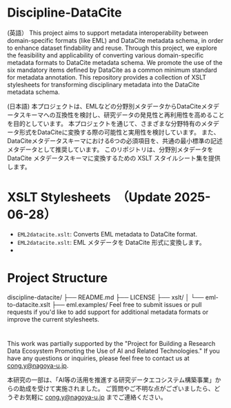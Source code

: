 # Discipline-DataCite
(英語）
This project aims to support metadata interoperability between domain-specific formats (like EML) and DataCite metadata schema, in order to enhance dataset findability and reuse.
Through this project, we explore the feasibility and applicability of converting various domain-specific metadata formats to DataCite metadata schema.
We promote the use of the six mandatory items defined by DataCite as a common minimum standard for metadata annotation.
This repository provides a collection of XSLT stylesheets for transforming disciplinary metadata into the DataCite metadata schema. 

(日本語)
本プロジェクトは、EMLなどの分野別メタデータからDataCiteメタデータスキーマへの互換性を検討し、研究データの発見性と再利用性を高めることを目的としています。
本プロジェクトを通じて、さまざまな分野特有のメタデータ形式をDataCiteに変換する際の可能性と実用性を検討しています。
また、DataCiteメタデータスキーマにおける6つの必須項目を、共通の最小標準の記述メタデータとして推奨しています。
このリポジトリは、分野別メタデータを DataCite メタデータスキーマに変換するための XSLT スタイルシート集を提供します。

# XSLT Stylesheets　（Update 2025-06-28）
- `EML2datacite.xslt`: Converts EML metadata to DataCite format.
- `EML2datacite.xslt`: EML メタデータを DataCite 形式に変換します。
- 
# Project Structure
discipline-datacite/
├── README.md
├── LICENSE
├── xslt/
│ └── eml-to-datacite.xslt
├── eml.examples/
Feel free to submit issues or pull requests if you'd like to add support for additional metadata formats or improve the current stylesheets.

#
This work was partially supported by the "Project for Building a Research Data Ecosystem Promoting the Use of AI and Related Technologies."
If you have any questions or inquiries, please feel free to contact us at cong.y@nagoya-u.jp.

本研究の一部は、「AI等の活用を推進する研究データエコシステム構築事業」からの助成を受けて実施されました。
ご質問やご不明な点がございましたら、どうぞお気軽に cong.y@nagoya-u.jp までご連絡ください。


